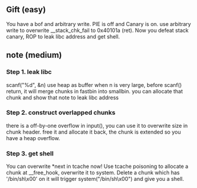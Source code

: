 Gift (easy)
---
You have a bof and arbitrary write. PIE is off and Canary is on.
use arbitrary write to overwrite __stack_chk_fail to 0x40101a (ret).
Now you defeat stack canary, ROP to leak libc address and get shell.

note (medium)
---
### Step 1. leak libc
scanf("%d", &n) use heap as buffer when n is very large, before scanf() return, it will merge chunks in fastbin into smallbin.
you can allocate that chunk and show that note to leak libc address

### Step 2. construct overlapped chunks
there is a off-by-one overflow in input(), you can use it to overwrite size in chunk header.
free it and allocate it back, the chunk is extended so you have a heap overflow.

### Step 3. get shell
You can overwrite *next in tcache now!
Use tcache poisoning to allocate a chunk at __free_hook, overwrite it to system.
Delete a chunk which has '/bin/sh\x00' on it will trigger system("/bin/sh\x00") and give you a shell.

